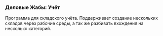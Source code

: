### Деловые Жабы: Учёт

Программа для складского учёта. Поддерживает создание нескольких складов через рабочие среды, а так же разбивать вхождения на несколько категорий.
